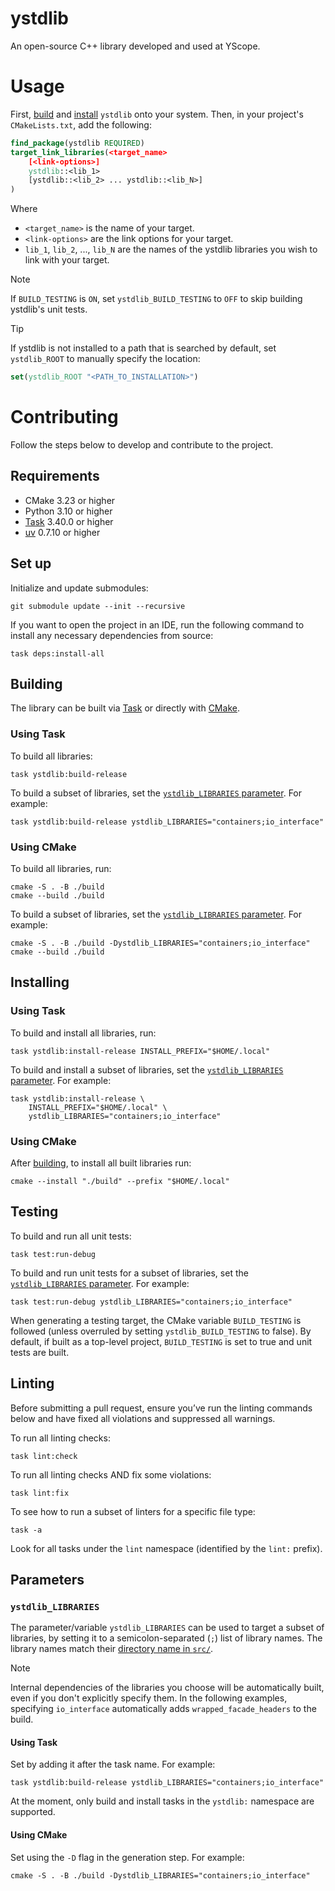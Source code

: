 # ystdlib

An open-source C++ library developed and used at YScope.

# Usage

First, [build](#building) and [install](#installing) `ystdlib` onto your system. Then, in your
project's `CMakeLists.txt`, add the following:

```cmake
find_package(ystdlib REQUIRED)
target_link_libraries(<target_name>
    [<link-options>]
    ystdlib::<lib_1>
    [ystdlib::<lib_2> ... ystdlib::<lib_N>]
)
```

Where

* `<target_name>` is the name of your target.
* `<link-options>` are the link options for your target.
* `lib_1`, `lib_2`, ..., `lib_N` are the names of the ystdlib libraries you wish to link with your
  target.

> [!NOTE]
> If `BUILD_TESTING` is `ON`, set `ystdlib_BUILD_TESTING` to `OFF` to skip building ystdlib's unit
> tests.

> [!TIP]
> If ystdlib is not installed to a path that is searched by default, set `ystdlib_ROOT` to manually
> specify the location:
> 
> ```cmake
> set(ystdlib_ROOT "<PATH_TO_INSTALLATION>")
> ```

# Contributing
Follow the steps below to develop and contribute to the project.

## Requirements

* CMake 3.23 or higher
* Python 3.10 or higher
* [Task] 3.40.0 or higher
* [uv] 0.7.10 or higher

## Set up
Initialize and update submodules:
```shell
git submodule update --init --recursive
```

If you want to open the project in an IDE, run the following command to install any necessary
dependencies from source:

```shell
task deps:install-all
```

## Building

The library can be built via [Task](#building-using-task) or directly with
[CMake](#building-using-cmake).

### <a id="building-using-task" />Using Task

To build all libraries:
```shell
task ystdlib:build-release
```

To build a subset of libraries, set the [`ystdlib_LIBRARIES` parameter](#ystdlib_LIBRARIES). For
example:

```shell
task ystdlib:build-release ystdlib_LIBRARIES="containers;io_interface"
```

### <a id="building-using-cmake" />Using CMake

To build all libraries, run:

```shell
cmake -S . -B ./build
cmake --build ./build
```

To build a subset of libraries, set the [`ystdlib_LIBRARIES` parameter](#ystdlib_LIBRARIES). For
example:

```shell
cmake -S . -B ./build -Dystdlib_LIBRARIES="containers;io_interface"
cmake --build ./build
```

## Installing

### Using Task

To build and install all libraries, run:

```shell
task ystdlib:install-release INSTALL_PREFIX="$HOME/.local"
```

To build and install a subset of libraries, set the
[`ystdlib_LIBRARIES` parameter](#ystdlib_LIBRARIES). For example:

```shell
task ystdlib:install-release \
    INSTALL_PREFIX="$HOME/.local" \
    ystdlib_LIBRARIES="containers;io_interface"
```

### Using CMake

After [building](#building-using-cmake), to install all built libraries run:

```shell
cmake --install "./build" --prefix "$HOME/.local"
```

## Testing

To build and run all unit tests:

```shell
task test:run-debug
```

To build and run unit tests for a subset of libraries, set the
[`ystdlib_LIBRARIES` parameter](#ystdlib_LIBRARIES). For example:

```shell
task test:run-debug ystdlib_LIBRARIES="containers;io_interface"
```

When generating a testing target, the CMake variable `BUILD_TESTING` is followed (unless overruled
by setting `ystdlib_BUILD_TESTING` to false). By default, if built as a top-level project,
`BUILD_TESTING` is set to true and unit tests are built.

## Linting
Before submitting a pull request, ensure you’ve run the linting commands below and have fixed all
violations and suppressed all warnings.

To run all linting checks:
```shell
task lint:check
```

To run all linting checks AND fix some violations:
```shell
task lint:fix
```

To see how to run a subset of linters for a specific file type:
```shell
task -a
```
Look for all tasks under the `lint` namespace (identified by the `lint:` prefix).

## Parameters

### `ystdlib_LIBRARIES`

The parameter/variable `ystdlib_LIBRARIES` can be used to target a subset of libraries, by setting
it to a semicolon-separated (`;`) list of library names. The library names match their
[directory name in `src/`](./src/ystdlib).

> [!NOTE]
> Internal dependencies of the libraries you choose will be automatically built, even if you don't
> explicitly specify them. In the following examples, specifying `io_interface` automatically adds
> `wrapped_facade_headers` to the build.

#### Using Task

Set by adding it after the task name. For example:

```shell
task ystdlib:build-release ystdlib_LIBRARIES="containers;io_interface"
```

At the moment, only build and install tasks in the `ystdlib:` namespace are supported.

#### Using CMake

Set using the `-D` flag in the generation step. For example:

```shell
cmake -S . -B ./build -Dystdlib_LIBRARIES="containers;io_interface"
```

[Task]: https://taskfile.dev
[uv]: https://docs.astral.sh/uv
